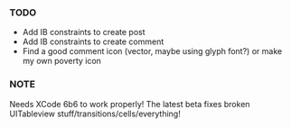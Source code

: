### TODO

* Add IB constraints to create post
* Add IB constraints to create comment
* Find a good comment icon (vector, maybe using glyph font?) or make my own poverty icon

### NOTE

Needs XCode 6b6 to work properly! The latest beta fixes broken UITableview stuff/transitions/cells/everything!